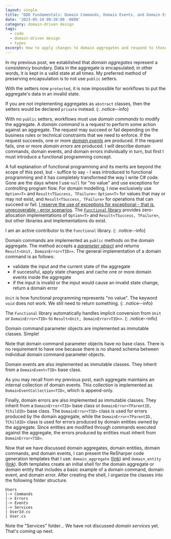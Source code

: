 ```yaml
---
layout: single
title: "DDD Fundamentals: Domain Commands, Domain Events, and Domain Errors"
date: '2023-05-14 09:30:00 -0600'
category: domain-driven design
tags:
  - code
  - domain-driven design
  - types
excerpt: How to apply changes to domain aggregates and respond to those changes
---
```


In my previous post, we established that *domain aggregates* represent a consistency boundary.  Data in the aggregate is encapsulated; in other words, it is kept in a valid state at all times.  My preferred method of preserving encapsulation is to not use `public` setters.

<script src="https://gist.github.com/RyanMarcotte/860889afb5ca2f4d899f795e76c2eab5.js"></script>

With the setters now `protected`, it is now impossible for workflows to put the aggregate's data in an invalid state.

If you are not implementing aggregates as `abstract` classes, then the setters would be declared `private` instead.
{: .notice--info}

With no `public` setters, workflows must use *domain commands* to modify the aggregate.  A *domain command* is a request to perform some action against an aggregate.  The request may succeed or fail depending on the business rules or technical constraints that we need to enforce.  If the request succeeds, one or more [*domain events*](https://learn.microsoft.com/en-us/dotnet/architecture/microservices/microservice-ddd-cqrs-patterns/domain-events-design-implementation) are produced.  If the request fails, one or more *domain errors* are produced.  I will describe domain commands, domain events, and domain errors individually in turn, but first I must introduce a functional programming concept.

A full explanation of functional programming and its merits are beyond the scope of this post, but - suffice to say - I was introduced to functional programming and it has completely transformed the way I write C# code.  Gone are the days where I use `null` for "no value" and use exceptions for controlling program flow.  For domain modelling, I now exclusively use `Option<T>` and `Result<TSuccess, TFailure>`: `Option<T>` for values that may or may not exist, and `Result<TSuccess, TFailure>` for operations that can succeed or fail.  [I reserve the use of exceptions for exceptional - that is, unrecoverable - error scenarios](https://enterprisecraftsmanship.com/posts/exceptions-for-flow-control/).  The [`Functional` library](https://github.com/JohannesMoersch/Functional) provides zero-allocation implementations of `Option<T>` and `Result<TSuccess, TFailure>`, but other libraries and implementations do exist.

I am an active contributor to the `Functional` library.
{: .notice--info}

Domain commands are implemented as `public` methods on the domain aggregate.  The method accepts a [*parameter object*](https://refactoring.guru/introduce-parameter-object) and returns `Result<Unit, DomainError<TID>>`.  The general implementation of a domain command is as follows:

- validate the input and the current state of the aggregate
- if successful, apply state changes and cache one or more domain events inside the aggregate
- if the input is invalid or the input would cause an invalid state change, return a domain error

<script src="https://gist.github.com/RyanMarcotte/0695a7d09aa7992f352839ce5590b970.js"></script>

`Unit` is how functional programming represents "no value".  The keyword `void` does not work.  We still need to return something.
{: .notice--info}

The `Functional` library automatically handles implicit conversion from `Unit` or `DomainError<TID>` to `Result<Unit, DomainError<TID>>`.
{: .notice--info}

Domain command parameter objects are implemented as immutable classes.  Simple!

<script src="https://gist.github.com/RyanMarcotte/b745cba5812c0b44c8c8cf01f3c90f72.js"></script>

Note that domain command parameter objects have no base class.  There is no requirement to have one because there is no shared schema between individual domain command parameter objects.

Domain events are also implemented as immutable classes.  They inherit from a `DomainEvent<TID>` base class.

<script src="https://gist.github.com/RyanMarcotte/facee6e046c4f3cafc6304e6dbaba4b3.js"></script>

As you may recall from my previous post, each aggregate maintains an internal collection of domain events.  This collection is implemented as `DomainEventCollection<TID>`, which is append-only.

<script src="https://gist.github.com/RyanMarcotte/eb0a2ebae1202185d12c782e2cfcb5d3.js"></script>

Finally, domain errors are also implemented as immutable classes.  They inherit from a `DomainError<TID>` base class or `DomainError<TParentID, TChildID>` base class.  The `DomainError<TID>` class is used for errors produced by the domain aggregate, while the `DomainError<TParentID, TChildID>` class is used for errors produced by domain entities owned by the aggregate.  Since entities are modified through commands executed against the aggregate, the errors produced by entities must inherit from `DomainError<TID>`.

<script src="https://gist.github.com/RyanMarcotte/da53548e571c694ba195f94576b1ad02.js"></script>

Now that we have discussed domain aggregates, domain entities, domain commands, and domain events, I can present the ReSharper code generation templates that I use: `domain_aggregate` ([link](https://gist.github.com/RyanMarcotte/4d638ba9495ecb4059c63c1b03fc673e)) and `domain_entity` ([link](https://gist.github.com/RyanMarcotte/5bd2ea7df18bdbbde3a788ef4a101d9d)).  Both templates create an initial shell for the domain aggregate or domain entity that includes a basic example of a domain command, domain event, and domain error.  After creating the shell, I organize the classes into the following folder structure.

``` text
Users
|-> Commands
|-> Errors
|-> Events
|-> Services
| UserId.cs
| User.cs
```

Note the "Services" folder...  We have not discussed *domain services* yet.  That's coming up next.
